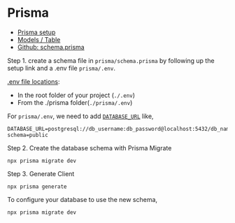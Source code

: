 # Prisma

- [Prisma setup]((https://next-auth.js.org/adapters/prisma#setup))
- [Models / Table](https://next-auth.js.org/adapters/models)
- [Github: schema.prisma](https://github.com/nextauthjs/next-auth/blob/main/apps/dev/prisma/schema.prisma)

Step 1. create a schema file in `prisma/schema.prisma` by following up the setup link and a .env file `prisma/.env`.

[.env file locations](https://www.prisma.io/docs/guides/development-environment/environment-variables#using-env-files):
- In the root folder of your project (`./.env`)
- From the ./prisma folder(`./prisma/.env`)

For `prisma/.env`, we need to add [`DATABASE_URL`](https://www.prisma.io/docs/guides/development-environment/environment-variables#example-set-the-database_url-environment-variable-in-an-env-file) like,

```
DATABASE_URL=postgresql://db_username:db_password@localhost:5432/db_name?schema=public
```

Step 2. Create the database schema with Prisma Migrate
```
npx prisma migrate dev
```

Step 3. Generate Client
```
npx prisma generate
```

To configure your database to use the new schema,
```
npx prisma migrate dev
```
